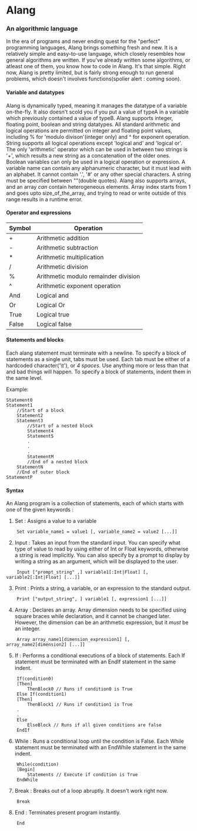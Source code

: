 # Alang
### An algorithmic language

In the era of programs and never ending quest for the "perfect" programming languages, Alang brings something fresh and new. It is a relatively simple and easy-to-use language, which closely resembles how general algorithms are written. If you've already written some algorithms, or atleast one of them, you know how to code in Alang. It's that simple. Right now, Alang is pretty limited, but is fairly strong enough to run general problems, which doesn't involves functions(spolier alert : coming soon).

#### Variable and datatypes

Alang is dynamically typed, meaning it manages the datatype of a variable on-the-fly. It also doesn't scold you if you put a value of typeA in a variable which previously contained a value of typeB. Alang supports integer, floating point, boolean and string datatypes. All standard arithmetic and logical operations are permitted on integer and floating point values, including % for 'modulo divison'(integer only) and ^ for exponent operation. String supports all logical operations except 'logical and' and 'logical or'. The only 'arithmetic' operator which can be used in between two strings is '+', which results a new string as a concatenation of the older ones. Boolean variables can only be used in a logical operation or expression.
A variable name can contain any alphanumeric character, but it must lead with an alphabet. It cannot contain '.', '#' or any other special characters. A string must be specified between ""(double quotes).
Alang also supports arrays, and an array *can* contain heterogeneous elements. Array index starts from 1 and goes upto size_of_the_array, and trying to read or write outside of this range results in a runtime error.

#### Operator and expressions

| Symbol | Operation |
| --- | --- |
| + | Arithmetic addition |
| - | Arithmetic subtraction |
| * | Arithmetic multiplication |
| / | Arithmetic division |
| % | Arithmetic modulo remainder division |
| ^ | Arithmetic exponent operation |
| And | Logical and |
| Or | Logical Or |
| True | Logical true |
| False | Logical false |

#### Statements and blocks

Each alang statement must terminate with a newline. To specify a block of statements as a single unit, tabs must be used. Each tab must be either of a hardcoded character('\t'), or *4 spaces*. Use anything more or less than that and bad things will happen. To specify a block of statements, indent them in the same level.

Example:

    Statement0
    Statement1
        //Start of a block
        Statement2
        Statement3
            //Start of a nested block
            Statement4
            Statement5
            .
            .
            .
            StatementM
            //End of a nested block
        StatementN
        //End of outer block
    StatementP

#### Syntax

An Alang program is a collection of statements, each of which starts with one of the given keywords :

1. Set : Assigns a value to a variable
```
    Set variable_name1 = value1 [, variable_name2 = value2 [...]]
```

2. Input : Takes an input from the standard input. You can specify what type of value to read by using either of Int or Float keywords, otherwise a string is read implicitly. You can also specify by a prompt to display by writing a string as an argument, which will be displayed to the user.
```
    Input ["prompt_string" ,] variable1[:Int|Float] [, variable2[:Int|Float] [...]]
```

3. Print : Prints a string, a variable, or an expression to the standard output.
```
    Print ["output_string", ] variable1 [, expression1 [...]]
```

4. Array : Declares an array. Array dimension needs to be specified using square braces while declaration, and it cannot be changed later. However, the dimension can be an arithmetic expression, but it *must* be an integer.
```
    Array array_name1[dimension_expression1] [, array_name2[dimension2] [...]]
```

5. If : Performs a conditional executions of a block of statements. Each If statement must be terminated with an EndIf statement in the same indent.
```
    If(condition0)
    [Then]
        ThenBlock0 // Runs if condition0 is True
    Else If(condition1)
    [Then]
        ThenBlock1 // Runs if condition1 is True
    .
    .
    Else
        ElseBlock // Runs if all given conditions are false
    EndIf
```

6. While : Runs a conditional loop until the condition is False. Each While statement must be terminated with an EndWhile statement in the same indent.
```
    While(condition)
    [Begin]
        Statements // Execute if condition is True
    EndWhile
```

7. Break : Breaks out of a loop abruptly. It doesn't work right now.
```
    Break
```

8. End : Terminates present program instantly.
```
    End
```
